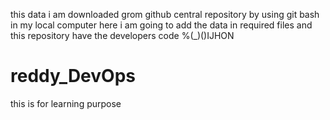 this data i am downloaded grom github central repository by using git bash in my local computer
here i am going to add the data in required files and this repository have the developers code
%(_)()IJHON

# reddy_DevOps
this is for learning purpose
